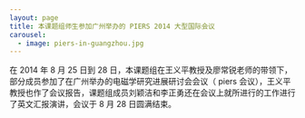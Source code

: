 ```yaml
---
layout: page
title: 本课题组师生参加广州举办的 PIERS 2014 大型国际会议 
carousel: 
  - image: piers-in-guangzhou.jpg
---
```


在 2014 年 8 月 25 日到 28 日，本课题组在王义平教授及廖常锐老师的带领下，部分成员参加了在广州举办的电磁学研究进展研讨会会议（ piers 会议），王义平教授也作了会议报告，课题组成员刘颖洁和李正勇还在会议上就所进行的工作进行了英文汇报演讲，会议于 8 月 28 日圆满结束。 